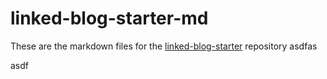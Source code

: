 # linked-blog-starter-md
These are the markdown files for the [linked-blog-starter](https://github.com/matthewwong525/linked-blog-starter) repository
asdfas

asdf